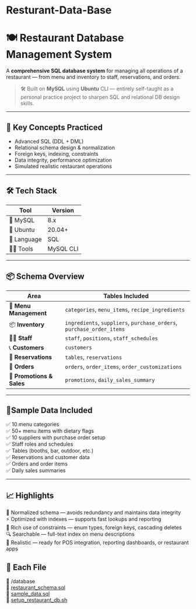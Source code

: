 # Resturant-Data-Base
# 🍽️ Restaurant Database Management System

A **comprehensive SQL database system** for managing all operations of a restaurant — from menu and inventory to staff, reservations, and orders.

> 🛠️ Built on **MySQL** using **Ubuntu** CLI — entirely self-taught as a personal practice project to sharpen SQL and relational DB design skills.

---

## 🧠 Key Concepts Practiced

- Advanced SQL (DDL + DML)
- Relational schema design & normalization
- Foreign keys, indexing, constraints
- Data integrity, performance optimization
- Simulated realistic restaurant operations

---

## 🛠️ Tech Stack

| Tool        | Version     |
|-------------|-------------|
| 💾 MySQL     | 8.x         |
| 🐧 Ubuntu    | 20.04+      |
| 🧮 Language  | SQL         |
| 🧑‍💻 Tools    | MySQL CLI   |

---

## 📦 Schema Overview

| Area                   | Tables Included                                                                 |
|------------------------|---------------------------------------------------------------------------------|
| 🍔 **Menu Management**  | `categories`, `menu_items`, `recipe_ingredients`                                |
| 📦 **Inventory**        | `ingredients`, `suppliers`, `purchase_orders`, `purchase_order_items`          |
| 👨‍🍳 **Staff**           | `staff`, `positions`, `staff_schedules`                                        |
| 📞 **Customers**        | `customers`                                                                     |
| 📆 **Reservations**     | `tables`, `reservations`                                                        |
| 🧾 **Orders**           | `orders`, `order_items`, `order_customizations`                                 |
| 🎁 **Promotions & Sales** | `promotions`, `daily_sales_summary`                                           |

---

## 🧪Sample Data Included

✅ 10 menu categories  
✅ 50+ menu items with dietary flags  
✅ 10 suppliers with purchase order setup  
✅ Staff roles and schedules  
✅ Tables (booths, bar, outdoor, etc.)  
✅ Reservations and customer data  
✅ Orders and order items  
✅ Daily sales summaries

---

## 📈 Highlights

🎯 Normalized schema — avoids redundancy and maintains data integrity  
⚡ Optimized with indexes — supports fast lookups and reporting  
🔐 Rich use of constraints — enum types, foreign keys, cascading deletes  
🔍 Searchable — full-text index on menu descriptions  
🍝 Realistic — ready for POS integration, reporting dashboards, or restaurant apps

## 📁 Each File

📂 /database  
📄 [restaurant_schema.sql](resturant_db.sql)   
📄 [sample_data.sql](sampledata.sql)  
📝 [setup_restaurant_db.sh](setup.sh)  


